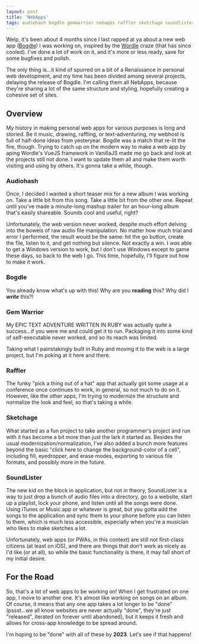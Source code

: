 ```yaml
---
layout: post
title: 'NebApps'
tags: audiohash bogdle gemwarrior nebapps raffler sketchage soundlister vanillajs
---
```


Welp, it's been about 4 months since I last rapped at ya about a new web app ([Bogdle](/blog/2022/05/03/bogdle-intro)) I was working on, inspired by the [Wordle](https://www.nytimes.com/games/wordle) craze (that has since cooled). I've done a lot of work on it, and it's more or less ready, save for some bugfixes and polish.

The only thing is...it kind of spurred on a bit of a Renaissance in personal web development, and my time has been divided among several projects, delaying the release of Bogdle. I'm calling them all NebApps, because they're sharing a lot of the same structure and styling, hopefully creating a cohesive set of sites.

<!--more-->

## Overview

My history in making personal web apps for various purposes is long and storied. Be it music, drawing, raffling, or text-adventuring, my webhost is full of half-done ideas from yesteryear. Bogdle was a match that re-lit the fire, though. Trying to catch up on the modern way to make a web app by aping Wordle's VueJS framework in VanillaJS made me go back and look at the projects still not done. I want to update them all and make them worth visiting and using by others. It's gonna take a while, though.

### Audiohash

Once, I decided I wanted a short teaser mix for a new album I was working on. Take a little bit from this song. Take a little bit from the other one. Repeat until you've made a minute-long mashup trailer for an hour-long album that's easily shareable. Sounds cool and useful, right?

Unfortunately, the web version never worked, despite much effort delving into the bowels of raw audio file manipulation. No matter how much trial and error I performed, the result would be the same: hit the go button, create the file, listen to it, and get nothing but silence. Not exactly a win. I <em>was</em> able to get a Windows version to work, but I don't use Windows except to game these days, so back to the web I go. This time, hopefully, I'll figure out how to make it work.

### Bogdle

You already know what's up with this! Why are you <strong>reading</strong> this? Why did I <strong><em>write</em></strong> this?!

### Gem Warrior

My EPIC TEXT ADVENTURE WRITTEN IN RUBY was actually quite a success...if you were me and could get it to run. Packaging it into some kind of self-executable never worked, and so its reach was limited.

Taking what I painstakingly built in Ruby and moving it to the web is a large project, but I'm poking at it here and there.

### Raffler

The funky "pick a thing out of a hat" app that actually got some usage at a conference once continues to work, in general, so not much to do on it. However, like the other apps, I'm trying to modernize the structure and normalize the look and feel, so that's taking a while.

### Sketchage

What started as a fun project to take another programmer's project and run with it has become a bit more than just the lark it started as. Besides the usual modernization/normalization, I've also added a bunch more features beyond the basic "click here to change the background-color of a cell", including fill, eyedropper, and erase modes, exporting to various file formats, and possibly more in the future.

### SoundLister

The new kid on the block in application, but not in theory, SoundLister is a way to just drop a bunch of audio files into a directory, go to a website, start up a playlist, lock your phone, and listen until all the songs were done. Using iTunes or Music.app or whatever is great, but you gotta add the songs to the application and sync them to your phone before you can listen to them, which is much less accessible, especially when you're a musician who likes to make sketches a lot.

Unfortunately, web apps (or PWAs, in this context) are still not first-class citizens (at least on iOS), and there are things that don't work as nicely as I'd like (or at all), so while the basic functionality is there, it may fall short of my initial desire.

## For the Road

So, that's a lot of web apps to be working on! When I get frustrated on one app, I move to another one. It's almost like working on songs on an album. Of course, it means that any one app takes a lot longer to be "done" (pssst...we all know websites are never actually "done", they're just "released", iterated on forever until abandoned), but it keeps it fresh and allows for cross-app knowledge to be spread around.

I'm hoping to be "done" with all of these by <strong>2023</strong>. Let's see if that happens!
